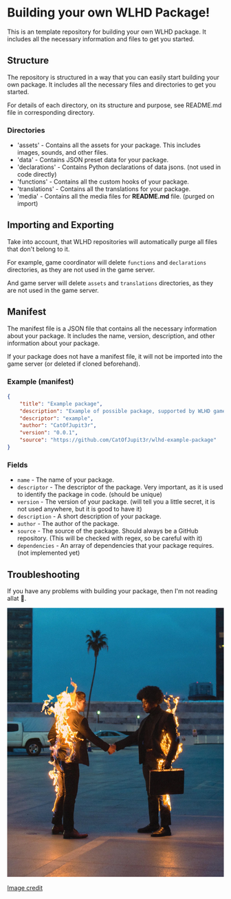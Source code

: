 # Building your own WLHD Package!

This is an template repository for building your own WLHD package. It includes all the necessary information and files to get you started.


## Structure

The repository is structured in a way that you can easily start building your own package. It includes all the necessary files and directories to get you started.

For details of each directory, on its structure and purpose, see README.md file in corresponding directory.

### Directories

- 'assets' - Contains all the assets for your package. This includes images, sounds, and other files.
- 'data' - Contains JSON preset data for your package.
- 'declarations' - Contains Python declarations of data jsons. (not used in code directly)
- 'functions' - Contains all the custom hooks of your package.
- 'translations' - Contains all the translations for your package.
- 'media' - Contains all the media files for **README.md** file. (purged on import)

## Importing and Exporting

Take into account, that WLHD repositories will automatically purge all files that don't belong to it.

For example, game coordinator will delete `functions` and `declarations` directories, as they are not used in the game server.

And game server will delete `assets` and `translations` directories, as they are not used in the game server.


## Manifest

The manifest file is a JSON file that contains all the necessary information about your package. 
It includes the name, version, description, and other information about your package.

If your package does not have a manifest file, it will not be imported into the game server (or deleted if cloned beforehand).

### Example (manifest)

```json
{
    "title": "Example package",
    "description": "Example of possible package, supported by WLHD game servers.",
    "descriptor": "example",
    "author": "CatOfJupit3r",
    "version": "0.0.1",
    "source": "https://github.com/CatOfJupit3r/wlhd-example-package"
}
```

### Fields

- `name` - The name of your package.
- `descriptor` - The descriptor of the package. Very important, as it is used to identify the package in code. (should be unique)
- `version` - The version of your package. (will tell you a little secret, it is not used anywhere, but it is good to have it)
- `description` - A short description of your package.
- `author` - The author of the package.
- `source` - The source of the package. Should always be a GitHub repository. (This will be checked with regex, so be careful with it)
- `dependencies` - An array of dependencies that your package requires. (not implemented yet)


## Troubleshooting

If you have any problems with building your package, then I'm not reading allat 🙏.

<p align="center">
  <img src="media/literally_me.PNG" alt="literally_me" title="How I feel writing this shitpost" />
</p>

[Image credit](https://twitter.com/Juanfe_507/status/1712696420283584871)